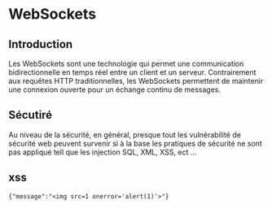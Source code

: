 # WebSockets 
## Introduction
Les WebSockets sont une technologie qui permet une communication bidirectionnelle en temps réel entre un client et un serveur. Contrairement aux requêtes HTTP traditionnelles, les WebSockets permettent de maintenir une connexion ouverte pour un échange continu de messages.

## Sécutiré
Au niveau de la sécurité, en général, presque tout les vulnérabilité de sécurité web peuvent survenir si à la base les pratiques de sécurité ne sont pas appliqué tell que les injection SQL, XML, XSS, ect ...

## xss
```
{"message":"<img src=1 onerror='alert(1)'>"}
```
